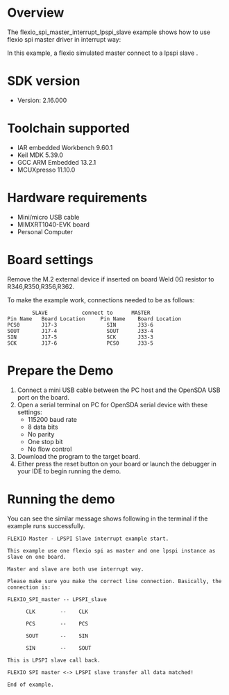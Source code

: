 Overview
========
The flexio_spi_master_interrupt_lpspi_slave example shows how to use flexio spi master driver in interrupt way:

In this example, a flexio simulated master connect to a lpspi slave .



SDK version
===========
- Version: 2.16.000

Toolchain supported
===================
- IAR embedded Workbench  9.60.1
- Keil MDK  5.39.0
- GCC ARM Embedded  13.2.1
- MCUXpresso  11.10.0

Hardware requirements
=====================
- Mini/micro USB cable
- MIMXRT1040-EVK board
- Personal Computer

Board settings
==============
Remove the M.2 external device if inserted on board
Weld 0Ω resistor to R346,R350,R356,R362.

To make the example work, connections needed to be as follows:
~~~~~~~~~~~~~~~~~~~~~~~~~~~~~~~~~~~~~~~~~~~~~~~~~~~~~~
        SLAVE           connect to      MASTER
Pin Name   Board Location     Pin Name    Board Location
PCS0       J17-3                SIN       J33-6
SOUT       J17-4                SOUT      J33-4
SIN        J17-5                SCK       J33-3
SCK        J17-6                PCS0      J33-5
~~~~~~~~~~~~~~~~~~~~~~~~~~~~~~~~~~~~~~~~~~~~~~~~~~~~~~

Prepare the Demo
================
1. Connect a mini USB cable between the PC host and the OpenSDA USB port on the board.
2. Open a serial terminal on PC for OpenSDA serial device with these settings:
    - 115200 baud rate
    - 8 data bits
    - No parity
    - One stop bit
    - No flow control
3. Download the program to the target board.
4. Either press the reset button on your board or launch the debugger in your IDE to begin running
   the demo.

Running the demo
================
You can see the similar message shows following in the terminal if the example runs successfully.

~~~~~~~~~~~~~~~~~~~~~~~~~~~~
FLEXIO Master - LPSPI Slave interrupt example start.

This example use one flexio spi as master and one lpspi instance as slave on one board.

Master and slave are both use interrupt way.

Please make sure you make the correct line connection. Basically, the connection is:

FLEXIO_SPI_master -- LPSPI_slave

      CLK        --    CLK

      PCS        --    PCS

      SOUT       --    SIN

      SIN        --    SOUT

This is LPSPI slave call back.

FLEXIO SPI master <-> LPSPI slave transfer all data matched!

End of example.
~~~~~~~~~~~~~~~~~~~~~~~~~~~~
